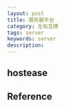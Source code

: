 ```yaml
---
layout: post
title: 服务器平台
category: 左右互搏
tags: server
keywords: server
description: 
---
```


## hostease

## Reference


